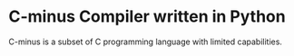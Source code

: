 # C-minus Compiler written in Python

C-minus is a subset of C programming language with limited capabilities.